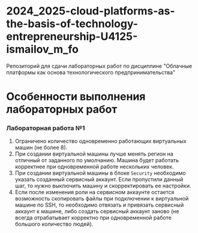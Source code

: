 # 2024_2025-cloud-platforms-as-the-basis-of-technology-entrepreneurship-U4125-ismailov_m_fo

Репозиторий для сдачи лабораторных работ по дисциплине "Облачные платформы как основа технологического предпринимательства"

<h1>Особенности выполнения лабораторных работ</h1>
<h3>Лабораторная работа №1</h3>

1. Ограничено количество одновременно работающих виртуальных машин (не более 8).
2. При создании виртуальной машины лучше менять регион на отличный от заданного по умолчанию. Машина будет работать корректнее при одновременной работе нескольких человек.
3. При создании виртуальной машины в блоке <code>Security</code> необходимо указать созданный сервисный аккаунт. Если пропустили данный шаг, то нужно выключить машину и скорректировать ее настройки.
4. Если после изменения роли на сервисном аккаунте остается возможность скопировать файлы при подключении к виртуальной машине по SSH, то необходимо отвязать и привязать сервисный аккаунт к машине, либо создать сервисный аккаунт заново (не всегда отрабатывает корректно при одновременной работе большого количество людей).
